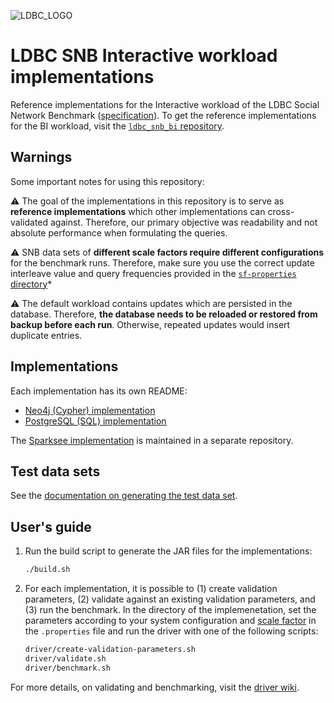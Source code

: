 ![LDBC_LOGO](https://raw.githubusercontent.com/wiki/ldbc/ldbc_snb_datagen_hadoop/images/ldbc-logo.png)
# LDBC SNB Interactive workload implementations

Reference implementations for the Interactive workload of the LDBC Social Network Benchmark ([specification](https://ldbcouncil.org/ldbc_snb_docs/)).
To get the reference implementations for the BI workload, visit the [`ldbc_snb_bi` repository](https://github.com/ldbc/ldbc_snb_bi/).

## Warnings

Some important notes for using this repository:

:warning: The goal of the implementations in this repository is to serve as **reference implementations** which other implementations can cross-validated against. Therefore, our primary objective was readability and not absolute performance when formulating the queries.

:warning: SNB data sets of **different scale factors require different configurations** for the benchmark runs. Therefore, make sure you use the correct update interleave value and query frequencies provided in the [`sf-properties` directory](sf-properties/)*

:warning: The default workload contains updates which are persisted in the database. Therefore, **the database needs to be reloaded or restored from backup before each run**. Otherwise, repeated updates would insert duplicate entries.
## Implementations

Each implementation has its own README:

* [Neo4j (Cypher) implementation](cypher/)
* [PostgreSQL (SQL) implementation](postgres/)

The [Sparksee implementation](https://github.com/DAMA-UPC/ldbc-sparksee) is maintained in a separate repository.

## Test data sets

See the [documentation on generating the test data set](test-data.md).

## User's guide

1. Run the build script to generate the JAR files for the implementations:

   ```bash
   ./build.sh
   ```

2. For each implementation, it is possible to (1) create validation parameters, (2) validate against an existing validation parameters, and (3) run the benchmark. In the directory of the implemenetation, set the parameters according to your system configuration and [scale factor](sf-properties/) in the `.properties` file and run the driver with one of the following scripts:

   ```bash
   driver/create-validation-parameters.sh
   driver/validate.sh
   driver/benchmark.sh
   ```

For more details, on validating and benchmarking, visit the [driver wiki](https://github.com/ldbc/ldbc_snb_driver/wiki).

